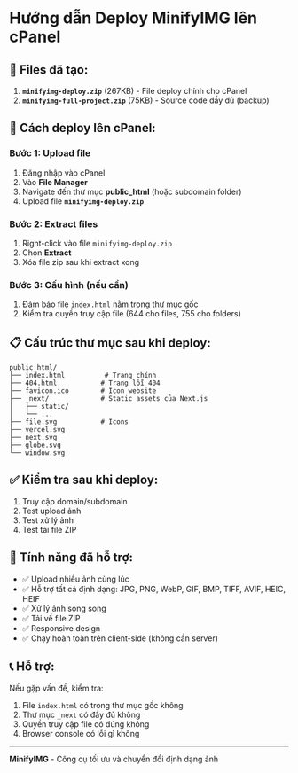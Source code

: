 # Hướng dẫn Deploy MinifyIMG lên cPanel

## 📁 Files đã tạo:

1. **`minifyimg-deploy.zip`** (267KB) - File deploy chính cho cPanel
2. **`minifyimg-full-project.zip`** (75KB) - Source code đầy đủ (backup)

## 🚀 Cách deploy lên cPanel:

### Bước 1: Upload file
1. Đăng nhập vào cPanel
2. Vào **File Manager**
3. Navigate đến thư mục **public_html** (hoặc subdomain folder)
4. Upload file **`minifyimg-deploy.zip`**

### Bước 2: Extract files
1. Right-click vào file `minifyimg-deploy.zip`
2. Chọn **Extract**
3. Xóa file zip sau khi extract xong

### Bước 3: Cấu hình (nếu cần)
1. Đảm bảo file `index.html` nằm trong thư mục gốc
2. Kiểm tra quyền truy cập file (644 cho files, 755 cho folders)

## 📋 Cấu trúc thư mục sau khi deploy:

```
public_html/
├── index.html          # Trang chính
├── 404.html           # Trang lỗi 404
├── favicon.ico        # Icon website
├── _next/             # Static assets của Next.js
│   ├── static/
│   └── ...
├── file.svg           # Icons
├── vercel.svg
├── next.svg
├── globe.svg
└── window.svg
```

## ✅ Kiểm tra sau khi deploy:

1. Truy cập domain/subdomain
2. Test upload ảnh
3. Test xử lý ảnh
4. Test tải file ZIP

## 🔧 Tính năng đã hỗ trợ:

- ✅ Upload nhiều ảnh cùng lúc
- ✅ Hỗ trợ tất cả định dạng: JPG, PNG, WebP, GIF, BMP, TIFF, AVIF, HEIC, HEIF
- ✅ Xử lý ảnh song song
- ✅ Tải về file ZIP
- ✅ Responsive design
- ✅ Chạy hoàn toàn trên client-side (không cần server)

## 📞 Hỗ trợ:

Nếu gặp vấn đề, kiểm tra:
1. File `index.html` có trong thư mục gốc không
2. Thư mục `_next` có đầy đủ không
3. Quyền truy cập file có đúng không
4. Browser console có lỗi gì không

---
**MinifyIMG** - Công cụ tối ưu và chuyển đổi định dạng ảnh
